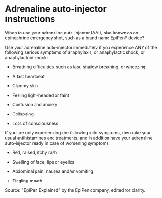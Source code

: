 [//]: # (source: ?)
[//]: # (tags: adrenaline-emergencies medications)

# Adrenaline auto-injector instructions

When to use your adrenaline auto-injector (AAI), also known as an epinephrine emergency shot, such as a brand name EpiPen® device?

Use your adrenaline auto-injector immediately if you experience ANY of the following serious symptoms of anaphylaxis, or anaphylactic shock, or anaphylactoid shock:

- Breathing difficulties, such as fast, shallow breathing, or wheezing

- A fast heartbeat

- Clammy skin

- Feeling light-headed or faint

- Confusion and anxiety

- Collapsing

- Loss of consciousness

If you are only experiencing the following mild symptoms, then take your usual antihistamines and treatments, and in addition have your adrenaline auto-injector ready in case of worsening symptoms:

- Red, raised, itchy rash

- Swelling of face, lips or eyelids

- Abdominal pain, nausea and/or vomiting

- Tingling mouth

Source: "EpiPen Explained" by the EpiPen company, edited for clarity.